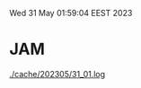 Wed 31 May 01:59:04 EEST 2023
# JAM
<a href='./cache/202305/31_01.log'>./cache/202305/31_01.log</a>

